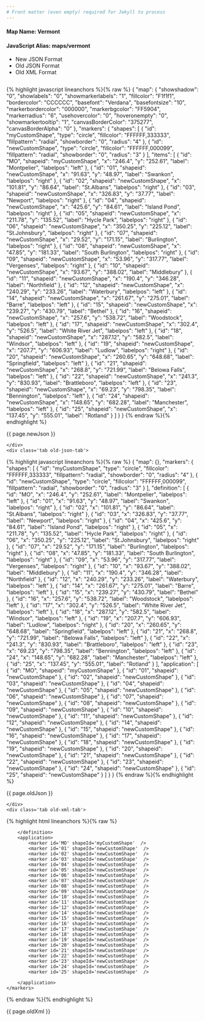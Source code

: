 ```yaml
---
# Front matter (even empty) required for Jekyll to process
---
```


#### Map Name: Vermont

#### JavaScript Alias: maps/vermont


<ul class='code-tabs'>
    <li class='active'>
        <a data-toggle='new-json'>New JSON Format</a>
    </li>
    <li>
        <a data-toggle='old-json'>Old JSON Format</a>
    </li>
    <li>
        <a data-toggle='old-xml'>Old XML Format</a>
    </li>
</ul>
<div class='tab-content'>
    <pre class='plain-code'></pre>
    <div class='tab new-json-tab active'>
{% highlight javascript lineanchors %}{% raw %}
{
    "map": {
        "showshadow": "0",
        "showlabels": "0",
        "showmarkerlabels": "1",
        "fillcolor": "F1f1f1",
        "bordercolor": "CCCCCC",
        "basefont": "Verdana",
        "basefontsize": "10",
        "markerbordercolor": "000000",
        "markerbgcolor": "FF5904",
        "markerradius": "6",
        "usehovercolor": "0",
        "hoveronempty": "0",
        "showmarkertooltip": "1",
        "canvasBorderColor": "375277",
        "canvasBorderAlpha": "0"
    },
    "markers": {
        "shapes": [
            {
                "id": "myCustomShape",
                "type": "circle",
                "fillcolor": "FFFFFF,333333",
                "fillpattern": "radial",
                "showborder": "0",
                "radius": "4"
            },
            {
                "id": "newCustomShape",
                "type": "circle",
                "fillcolor": "FFFFFF,000099",
                "fillpattern": "radial",
                "showborder": "0",
                "radius": "3"
            }
        ],
        "items": [
            {
                "id": "MO",
                "shapeid": "myCustomShape",
                "x": "246.4",
                "y": "252.61",
                "label": "Montpelier",
                "labelpos": "left"
            },
            {
                "id": "01",
                "shapeid": "newCustomShape",
                "x": "91.63",
                "y": "48.97",
                "label": "Swankon",
                "labelpos": "right"
            },
            {
                "id": "02",
                "shapeid": "newCustomShape",
                "x": "101.81",
                "y": "86.64",
                "label": "St.Albans",
                "labelpos": "right"
            },
            {
                "id": "03",
                "shapeid": "newCustomShape",
                "x": "326.83",
                "y": "37.77",
                "label": "Newport",
                "labelpos": "right"
            },
            {
                "id": "04",
                "shapeid": "newCustomShape",
                "x": "425.6",
                "y": "84.61",
                "label": "Island Pond",
                "labelpos": "right"
            },
            {
                "id": "05",
                "shapeid": "newCustomShape",
                "x": "211.78",
                "y": "135.52",
                "label": "Hycle Park",
                "labelpos": "right"
            },
            {
                "id": "06",
                "shapeid": "newCustomShape",
                "x": "350.25",
                "y": "225.12",
                "label": "St.Johnsbury",
                "labelpos": "right"
            },
            {
                "id": "07",
                "shapeid": "newCustomShape",
                "x": "29.52",
                "y": "171.15",
                "label": "Burlington",
                "labelpos": "right"
            },
            {
                "id": "08",
                "shapeid": "newCustomShape",
                "x": "47.85",
                "y": "181.33",
                "label": "South Burlington",
                "labelpos": "right"
            },
            {
                "id": "09",
                "shapeid": "newCustomShape",
                "x": "53.96",
                "y": "317.77",
                "label": "Vergenses",
                "labelpos": "right"
            },
            {
                "id": "10",
                "shapeid": "newCustomShape",
                "x": "93.67",
                "y": "388.02",
                "label": "Middlebury"
            },
            {
                "id": "11",
                "shapeid": "newCustomShape",
                "x": "190.4",
                "y": "346.28",
                "label": "Northfield"
            },
            {
                "id": "12",
                "shapeid": "newCustomShape",
                "x": "240.29",
                "y": "233.26",
                "label": "Waterbury",
                "labelpos": "left"
            },
            {
                "id": "14",
                "shapeid": "newCustomShape",
                "x": "261.67",
                "y": "275.01",
                "label": "Barre",
                "labelpos": "left"
            },
            {
                "id": "15",
                "shapeid": "newCustomShape",
                "x": "239.27",
                "y": "430.79",
                "label": "Bethel"
            },
            {
                "id": "16",
                "shapeid": "newCustomShape",
                "x": "257.6",
                "y": "538.72",
                "label": "Woodstock",
                "labelpos": "left"
            },
            {
                "id": "17",
                "shapeid": "newCustomShape",
                "x": "302.4",
                "y": "526.5",
                "label": "White River Jet",
                "labelpos": "left"
            },
            {
                "id": "18",
                "shapeid": "newCustomShape",
                "x": "287.12",
                "y": "582.5",
                "label": "Windsor",
                "labelpos": "left"
            },
            {
                "id": "19",
                "shapeid": "newCustomShape",
                "x": "207.7",
                "y": "606.93",
                "label": "Ludlow",
                "labelpos": "right"
            },
            {
                "id": "20",
                "shapeid": "newCustomShape",
                "x": "260.65",
                "y": "648.68",
                "label": "Springfield",
                "labelpos": "left"
            },
            {
                "id": "21",
                "shapeid": "newCustomShape",
                "x": "268.8",
                "y": "721.99",
                "label": "Belowa Falls",
                "labelpos": "left"
            },
            {
                "id": "22",
                "shapeid": "newCustomShape",
                "x": "241.3",
                "y": "830.93",
                "label": "Brattleboro",
                "labelpos": "left"
            },
            {
                "id": "23",
                "shapeid": "newCustomShape",
                "x": "69.23",
                "y": "798.35",
                "label": "Bennington",
                "labelpos": "left"
            },
            {
                "id": "24",
                "shapeid": "newCustomShape",
                "x": "148.65",
                "y": "682.28",
                "label": "Manchester",
                "labelpos": "left"
            },
            {
                "id": "25",
                "shapeid": "newCustomShape",
                "x": "137.45",
                "y": "555.01",
                "label": "Rotland"
            }
        ]
    }
}
{% endraw %}{% endhighlight %}


<p class='text-success'>{{ page.newJson }}</p>

    </div>
    <div class='tab old-json-tab'>
{% highlight javascript lineanchors %}{% raw %}
{
    "map": {},
    "markers": {
        "shapes": [
            {
                "id": "myCustomShape",
                "type": "circle",
                "fillcolor": "FFFFFF,333333",
                "fillpattern": "radial",
                "showborder": "0",
                "radius": "4"
            },
            {
                "id": "newCustomShape",
                "type": "circle",
                "fillcolor": "FFFFFF,000099",
                "fillpattern": "radial",
                "showborder": "0",
                "radius": "3"
            }
        ],
        "definition": [
            {
                "id": "MO",
                "x": "246.4",
                "y": "252.61",
                "label": "Montpelier",
                "labelpos": "left"
            },
            {
                "id": "01",
                "x": "91.63",
                "y": "48.97",
                "label": "Swankon",
                "labelpos": "right"
            },
            {
                "id": "02",
                "x": "101.81",
                "y": "86.64",
                "label": "St.Albans",
                "labelpos": "right"
            },
            {
                "id": "03",
                "x": "326.83",
                "y": "37.77",
                "label": "Newport",
                "labelpos": "right"
            },
            {
                "id": "04",
                "x": "425.6",
                "y": "84.61",
                "label": "Island Pond",
                "labelpos": "right"
            },
            {
                "id": "05",
                "x": "211.78",
                "y": "135.52",
                "label": "Hycle Park",
                "labelpos": "right"
            },
            {
                "id": "06",
                "x": "350.25",
                "y": "225.12",
                "label": "St.Johnsbury",
                "labelpos": "right"
            },
            {
                "id": "07",
                "x": "29.52",
                "y": "171.15",
                "label": "Burlington",
                "labelpos": "right"
            },
            {
                "id": "08",
                "x": "47.85",
                "y": "181.33",
                "label": "South Burlington",
                "labelpos": "right"
            },
            {
                "id": "09",
                "x": "53.96",
                "y": "317.77",
                "label": "Vergenses",
                "labelpos": "right"
            },
            {
                "id": "10",
                "x": "93.67",
                "y": "388.02",
                "label": "Middlebury"
            },
            {
                "id": "11",
                "x": "190.4",
                "y": "346.28",
                "label": "Northfield"
            },
            {
                "id": "12",
                "x": "240.29",
                "y": "233.26",
                "label": "Waterbury",
                "labelpos": "left"
            },
            {
                "id": "14",
                "x": "261.67",
                "y": "275.01",
                "label": "Barre",
                "labelpos": "left"
            },
            {
                "id": "15",
                "x": "239.27",
                "y": "430.79",
                "label": "Bethel"
            },
            {
                "id": "16",
                "x": "257.6",
                "y": "538.72",
                "label": "Woodstock",
                "labelpos": "left"
            },
            {
                "id": "17",
                "x": "302.4",
                "y": "526.5",
                "label": "White River Jet",
                "labelpos": "left"
            },
            {
                "id": "18",
                "x": "287.12",
                "y": "582.5",
                "label": "Windsor",
                "labelpos": "left"
            },
            {
                "id": "19",
                "x": "207.7",
                "y": "606.93",
                "label": "Ludlow",
                "labelpos": "right"
            },
            {
                "id": "20",
                "x": "260.65",
                "y": "648.68",
                "label": "Springfield",
                "labelpos": "left"
            },
            {
                "id": "21",
                "x": "268.8",
                "y": "721.99",
                "label": "Belowa Falls",
                "labelpos": "left"
            },
            {
                "id": "22",
                "x": "241.3",
                "y": "830.93",
                "label": "Brattleboro",
                "labelpos": "left"
            },
            {
                "id": "23",
                "x": "69.23",
                "y": "798.35",
                "label": "Bennington",
                "labelpos": "left"
            },
            {
                "id": "24",
                "x": "148.65",
                "y": "682.28",
                "label": "Manchester",
                "labelpos": "left"
            },
            {
                "id": "25",
                "x": "137.45",
                "y": "555.01",
                "label": "Rotland"
            }
        ],
        "application": [
            {
                "id": "MO",
                "shapeid": "myCustomShape"
            },
            {
                "id": "01",
                "shapeid": "newCustomShape"
            },
            {
                "id": "02",
                "shapeid": "newCustomShape"
            },
            {
                "id": "03",
                "shapeid": "newCustomShape"
            },
            {
                "id": "04",
                "shapeid": "newCustomShape"
            },
            {
                "id": "05",
                "shapeid": "newCustomShape"
            },
            {
                "id": "06",
                "shapeid": "newCustomShape"
            },
            {
                "id": "07",
                "shapeid": "newCustomShape"
            },
            {
                "id": "08",
                "shapeid": "newCustomShape"
            },
            {
                "id": "09",
                "shapeid": "newCustomShape"
            },
            {
                "id": "10",
                "shapeid": "newCustomShape"
            },
            {
                "id": "11",
                "shapeid": "newCustomShape"
            },
            {
                "id": "12",
                "shapeid": "newCustomShape"
            },
            {
                "id": "14",
                "shapeid": "newCustomShape"
            },
            {
                "id": "15",
                "shapeid": "newCustomShape"
            },
            {
                "id": "16",
                "shapeid": "newCustomShape"
            },
            {
                "id": "17",
                "shapeid": "newCustomShape"
            },
            {
                "id": "18",
                "shapeid": "newCustomShape"
            },
            {
                "id": "19",
                "shapeid": "newCustomShape"
            },
            {
                "id": "20",
                "shapeid": "newCustomShape"
            },
            {
                "id": "21",
                "shapeid": "newCustomShape"
            },
            {
                "id": "22",
                "shapeid": "newCustomShape"
            },
            {
                "id": "23",
                "shapeid": "newCustomShape"
            },
            {
                "id": "24",
                "shapeid": "newCustomShape"
            },
            {
                "id": "25",
                "shapeid": "newCustomShape"
            }
        ]
    }
}
{% endraw %}{% endhighlight %}


<p class='text-success'>{{ page.oldJson }}</p>

    </div>
    <div class='tab old-xml-tab'>
{% highlight html lineanchors %}{% raw %}
<map>
	<markers>
	    <shapes>
		    <shape id='myCustomShape' type='circle' fillColor='FFFFFF,333333' fillPattern='radial' showBorder='0' radius='4'/>
			<shape id='newCustomShape' type='circle' fillColor='FFFFFF,000099' fillPattern='radial' showBorder='0' radius='3'/>
		  </shapes>
		<definition>
			<marker id='MO' x='246.4' y='252.61' label='Montpelier' labelPos='left'  />
			<marker id='01' x='91.63' y='48.97' label='Swankon' labelPos='right'  />
			<marker id='02' x='101.81' y='86.64' label='St.Albans' labelPos='right'  />
			<marker id='03' x='326.83' y='37.77' label='Newport' labelPos='right'  />
			<marker id='04' x='425.6' y='84.61' label='Island Pond' labelPos='right'  />
			<marker id='05' x='211.78' y='135.52' label='Hycle Park' labelPos='right'  />
			<marker id='06' x='350.25' y='225.12' label='St.Johnsbury' labelPos='right'  />
			<marker id='07' x='29.52' y='171.15' label='Burlington' labelPos='right' />
			<marker id='08' x='47.85' y='181.33' label='South Burlington' labelPos='right'  />
			<marker id='09' x='53.96' y='317.77' label='Vergenses' labelPos='right'  />
			<marker id='10' x='93.67' y='388.02' label='Middlebury'  />
			<marker id='11' x='190.4' y='346.28' label='Northfield'  />
			<marker id='12' x='240.29' y='233.26' label='Waterbury' labelPos='left'  />
            <marker id='14' x='261.67' y='275.01' label='Barre' labelPos='left'  />
			<marker id='15' x='239.27' y='430.79' label='Bethel'  />
			<marker id='16' x='257.6' y='538.72' label='Woodstock' labelPos='left'  />
			<marker id='17' x='302.4' y='526.5' label='White River Jet' labelPos='left'  />
			<marker id='18' x='287.12' y='582.5' label='Windsor' labelPos='left'  />
			<marker id='19' x='207.7' y='606.93' label='Ludlow' labelPos='right'  />
			<marker id='20' x='260.65' y='648.68' label='Springfield' labelPos='left'  />
			<marker id='21' x='268.8' y='721.99' label='Belowa Falls' labelPos='left'  />
			<marker id='22' x='241.3' y='830.93' label='Brattleboro' labelPos='left'  />
			<marker id='23' x='69.23' y='798.35' label='Bennington' labelPos='left'  />
			<marker id='24' x='148.65' y='682.28' label='Manchester' labelPos='left'  />
			<marker id='25' x='137.45' y='555.01' label='Rotland'  />

		</definition>
		<application>
			<marker id='MO' shapeId='myCustomShape'  />
			<marker id='01' shapeId='newCustomShape'  />
			<marker id='02' shapeId='newCustomShape'  />
			<marker id='03' shapeId='newCustomShape'  />
			<marker id='04' shapeId='newCustomShape'  />
			<marker id='05' shapeId='newCustomShape'  />
			<marker id='06' shapeId='newCustomShape'  />
			<marker id='07' shapeId='newCustomShape'  />
			<marker id='08' shapeId='newCustomShape'  />
			<marker id='09' shapeId='newCustomShape'  />
			<marker id='10' shapeId='newCustomShape'  />
			<marker id='11' shapeId='newCustomShape'  />
			<marker id='12' shapeId='newCustomShape'  />
	        <marker id='14' shapeId='newCustomShape'  />
			<marker id='15' shapeId='newCustomShape'  />
			<marker id='16' shapeId='newCustomShape'  />
			<marker id='17' shapeId='newCustomShape'  />
			<marker id='18' shapeId='newCustomShape'  />
			<marker id='19' shapeId='newCustomShape'  />
			<marker id='20' shapeId='newCustomShape'  />
			<marker id='21' shapeId='newCustomShape'  />
			<marker id='22' shapeId='newCustomShape'  />
			<marker id='23' shapeId='newCustomShape'  />
			<marker id='24' shapeId='newCustomShape'  />
			<marker id='25' shapeId='newCustomShape'  />

		</application>
	</markers>
</map>
{% endraw %}{% endhighlight %}

<p class='text-success'>{{ page.oldXml }}</p>

</div>
</div>
